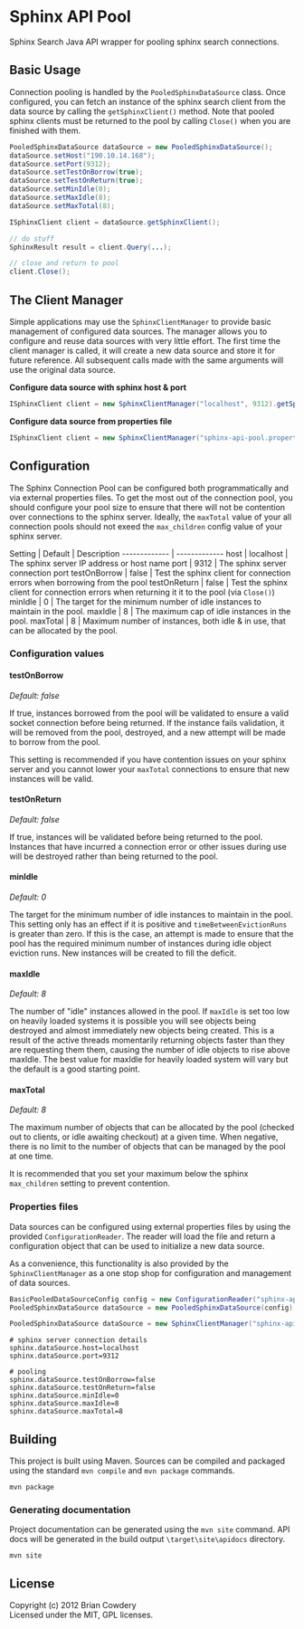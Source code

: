 # Sphinx API Pool

Sphinx Search Java API wrapper for pooling sphinx search connections.


## Basic Usage

Connection pooling is handled by the `PooledSphinxDataSource` class. Once configured, you can fetch an instance of
the sphinx search client from the data source by calling the `getSphinxClient()` method. Note that pooled sphinx
clients must be returned to the pool by calling `Close()` when you are finished with them.

```java
PooledSphinxDataSource dataSource = new PooledSphinxDataSource();
dataSource.setHost("190.10.14.168");
dataSource.setPort(9312);
dataSource.setTestOnBorrow(true);
dataSource.setTestOnReturn(true);
dataSource.setMinIdle(0);
dataSource.setMaxIdle(8);
dataSource.setMaxTotal(8);

ISphinxClient client = dataSource.getSphinxClient();

// do stuff
SphinxResult result = client.Query(...);

// close and return to pool
client.Close();
```


## The Client Manager

Simple applications may use the `SphinxClientManager` to provide basic management of configured data sources. The
manager allows you to configure and reuse data sources with very little effort. The first time the client manager
is called, it will create a new data source and store it for future reference. All subsequent calls made with
the same arguments will use the original data source.

**Configure data source with sphinx host & port**
```java
ISphinxClient client = new SphinxClientManager("localhost", 9312).getSphinxClient();
```

**Configure data source from properties file**
```java
ISphinxClient client = new SphinxClientManager("sphinx-api-pool.properties").getSphinxClient();
```


## Configuration

The Sphinx Connection Pool can be configured both programmatically and via external properties files. To get the
most out of the connection pool, you should configure your pool size to ensure that there will not be contention
over connections to the sphinx server. Ideally, the `maxTotal` value of your all connection pools should not exeed the
`max_children` config value of your sphinx server.

Setting | Default | Description
------------- | -------------
host          | localhost | The sphinx server IP address or host name
port          | 9312      | The sphinx server connection port
testOnBorrow  | false     | Test the sphinx client for connection errors when borrowing from the pool
testOnReturn  | false     | Test the sphinx client for connection errors when returning it it to the pool (via `Close()`)
minIdle       | 0         | The target for the minimum number of idle instances to maintain in the pool.
maxIdle       | 8         | The maximum cap of idle instances in the pool.
maxTotal      | 8         | Maximum number of instances, both idle & in use, that can be allocated by the pool.


### Configuration values

#### testOnBorrow

_Default: false_

If true, instances borrowed from the pool will be validated to ensure a valid socket connection before being returned. If
the instance fails validation, it will be removed from the pool, destroyed, and a new attempt will be made to borrow
from the pool.

This setting is recommended if you have contention issues on your sphinx server and you cannot lower your `maxTotal`
 connections to ensure that new instances will be valid.

#### testOnReturn

 _Default: false_

If true, instances will be validated before being returned to the pool. Instances that have incurred a connection
error or other issues during use will be destroyed rather than being returned to the pool.


#### minIdle

_Default: 0_

The target for the minimum number of idle instances to maintain in the pool. This setting only has an effect
if it is positive and `timeBetweenEvictionRuns` is greater than zero. If this is the case, an attempt is made to
ensure that the pool has the required minimum number of instances during idle object eviction runs. New instances
will be created to fill the deficit.

#### maxIdle

_Default: 8_

The number of "idle" instances allowed in the pool. If `maxIdle` is set too low on heavily loaded systems it is
possible you will see objects being destroyed and almost immediately new objects being created. This is a
result of the active threads momentarily returning objects faster than they are requesting them them, causing
the number of idle objects to rise above maxIdle. The best value for maxIdle for heavily loaded system will
vary but the default is a good starting point.

#### maxTotal

_Default: 8_

The maximum number of objects that can be allocated by the pool (checked out to clients, or idle awaiting checkout)
at a given time. When negative, there is no limit to the number of objects that can be managed by the pool at one time.

It is recommended that you set your maximum below the sphinx `max_children` setting to prevent contention.


### Properties files

Data sources can be configured using external properties files by using the provided `ConfigurationReader`. The reader
will load the file and return a configuration object that can be used to initialize a new data source.

As a convenience, this functionality is also provided by the `SphinxClientManager` as a one stop shop for configuration
and management of data sources.

```java
BasicPooledDataSourceConfig config = new ConfigurationReader("sphinx-api-pool.properties").getConfigObject();
PooledSphinxDataSource dataSource = new PooledSphinxDataSource(config);
```

```java
PooledSphinxDataSource dataSource = new SphinxClientManager("sphinx-api-pool.properties").getDataSource();
```

```properties
# sphinx server connection details
sphinx.dataSource.host=localhost
sphinx.dataSource.port=9312

# pooling
sphinx.dataSource.testOnBorrow=false
sphinx.dataSource.testOnReturn=false
sphinx.dataSource.minIdle=0
sphinx.dataSource.maxIdle=8
sphinx.dataSource.maxTotal=8
```


## Building

This project is built using Maven. Sources can be compiled and packaged using the standard `mvn compile` and `mvn package`
commands.

```
mvn package
```

### Generating documentation

Project documentation can be generated using the `mvn site` command. API docs will be generated in the build output
`\target\site\apidocs` directory.

```
mvn site
```

## License
Copyright (c) 2012 Brian Cowdery  
Licensed under the MIT, GPL licenses.